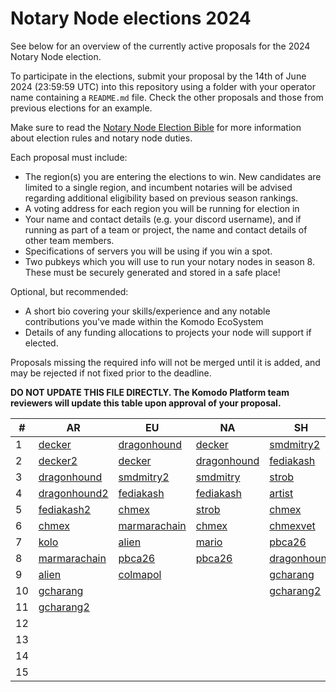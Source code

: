 # Notary Node elections 2024

See below for an overview of the currently active proposals for the 2024 Notary Node election.

To participate in the elections, submit your proposal by the 14th of June 2024 (23:59:59 UTC) into this repository using a folder with your operator name containing a `README.md` file. Check the other proposals and those from previous elections for an example.

Make sure to read the [Notary Node Election Bible](https://github.com/KomodoPlatform/dPoW/blob/dev/doc/bible.md) for more information about election rules and notary node duties.

Each proposal must include:
- The region(s) you are entering the elections to win. New candidates are limited to a single region, and incumbent notaries will be advised regarding additional eligibility based on previous season rankings.
- A voting address for each region you will be running for election in
- Your name and contact details (e.g. your discord username), and if running as part of a team or project, the name and contact details of other team members. 
- Specifications of servers you will be using if you win a spot.
- Two pubkeys which you will use to run your notary nodes in season 8. These must be securely generated and stored in a safe place!

Optional, but recommended:
- A short bio covering your skills/experience and any notable contributions you've made within the Komodo EcoSystem
- Details of any funding allocations to projects your node will support if elected.

Proposals missing the required info will not be merged until it is added, and may be rejected if not fixed prior to the deadline.

**DO NOT UPDATE THIS FILE DIRECTLY. The Komodo Platform team reviewers will update this table upon approval of your proposal.**

| #  | AR                                                                         |  EU                                                                        | NA                                                                        | SH                                                                        |
| -- | ---------------------------------------------------------------------------|----------------------------------------------------------------------------|---------------------------------------------------------------------------| --------------------------------------------------------------------------|
| 1  | [decker](decker/README.md "RKrbBiMcmNDaBkYpSja4MbaKzizay6LisW")            | [dragonhound](dragonhound/README.md "RTj2SYWR7AM5fGN1RHSatpnmHSwyNsvz1p")  | [decker](decker/README.md "RWLtG5n97g5dJFvn9zhxU7QBvTmJ2BqKyw")           | [smdmitry2](smdmitry/README.md "RSMDSHtX6f26fsi9dPY4WdCoF9zJygYLoE")      |
| 2  | [decker2](decker/README.md "RNNFGdQtFQUa4CEeEqxF524P9putjxtb7d")           | [decker](decker/README.md "RTNoubB1yEx6mG7eNzaZv6TQVUbowamKAv")            | [dragonhound](dragonhound/README.md "RKpigLeT5rgXy31yubpgWcJ91i1TZbZg5h") | [fediakash](fediakash/README.md "RT4YEVxV1ZibzjqeNP3dpW35vV3RXyXMAK")     |
| 3  | [dragonhound](dragonhound/README.md "RT3PBi6wBLvUySxtykehejsVTLKgCEwbzu")  | [smdmitry2](smdmitry/README.md "RSMDNNEUvCRii6ebwJJRt2D1zucW4Sf5M9")       | [smdmitry](smdmitry/README.md "RSMDNAqCKFZKyVAbr1Bm3qh3mcB13E6rzU")       | [strob](strob/README.md "RStrobSH68ke1eFmxNehVuJczTEpFX3C4f")             |
| 4  | [dragonhound2](dragonhound/README.md "RNFXanBgn2pYmiQo1eyJCQQEgDLFPhMKA7") | [fediakash](fediakash/README.md "RJvm1a6SoGfjS6WDobLTPJEjHrAFHv7md1")      | [fediakash](fediakash/README.md "RLr5mRgJhm5C55Cbf6BLHwkRNXvWGYDMjD")     | [artist](artist/README.md "RRQHGqgKivuwvWgeWAvTnGg5VJr1aWNRx5")           |
| 5  | [fediakash2](fediakash/README.md "RNXjviuNGLia5PAK7pesT8ENVdXtXqMGUH")     | [chmex](chmex/README.md "RTVKa9Dqa1bfzLDCSUo5zmfHFZBZyr3ftW")              | [strob](strob/README.md "RStrobNmEspEAgB8Jtt6ncK8tCWcGm77na")             | [chmex](chmex/README.md "RQxfyScivdSERChE2vYT9oFA7dWQzzPR4K")             |
| 6  | [chmex](chmex/README.md "RDLQrPQPDK3W3L6EdGGXstyNNYFT8fVLqH")              | [marmarachain](marmarachain/README.md "RYa7pC7dNLejeu5q2Kst7Mef1VBTEoqiMD")| [chmex](chmex/README.md "RMKfy7zjSvvKgC7tQReYrRSFfEFFGkZkFc")             | [chmexvet](chmex/README.md "RYJV8pCtv4wtsvwFhLm1tn7hW3KDv9gcjR")          |
| 7  | [kolo](kolo/README.md "RKCXF7EYaAJHmiyDKmubhQ88dYc7CbTZxx")                | [alien](alien/README.md "REgjTtTYS8PRBnAUBUDLYXZDLbf4L5EdzX")              | [mario](mario/README.md "RRtcwQxK3VodVxnEikFsq8VEMZHS4pNK1u")             | [pbca26](pbca26/README.md "RYKWAWuAcTgpP3TwgfXhjjedju2YXtmTYy")           |
| 8  | [marmarachain](marmarachain/README.md "RPZYurYawfnRLdsLqHzf79KJuNicTJVVfV")| [pbca26](pbca26/README.md "RFzsR6zF1QUixxJqz7fjpVgRpeVa4AhGSB")            | [pbca26](pbca26/README.md "REW3bSxqRxnezXLKoW1X8EfrzWgzxEMRgF")           | [dragonhound](dragonhound/README.md "RJMeGKJtG58zJyfRyRk5uzEqoQENdiBHhn") |
| 9  | [alien](alien/README.md "RAa3D9aEbseHuZYrQYpHQk3ATHQouh1x9N")              | [colmapol](colmapol/README.md "RRWV31MTaEnddDjSzonSLMXVSqEWkPBHX1")        |                                                                           | [gcharang](gcharang/README.md "RTWgfK47pbhyHWcqEMQUyEK6dtf7VpBYYB")       |
| 10 | [gcharang](gcharang/README.md "RUbzhiGcGNeY2Nffi3NfH4pfjcjmhRcAiv")        |                                                                            |                                                                           | [gcharang2](gcharang/README.md "RGcGUdBQnwXhicMFNRr6Cmdpv4t7z8YK9F")      |
| 11 | [gcharang2](gcharang/README.md "RGcGrmjSAxVYpE4ud3hBmGwDUMKnSofttf")       |                                                                            |                                                                           |                                                                           |
| 12 |                                                                            |                                                                            |                                                                           |                                                                           |
| 13 |                                                                            |                                                                            |                                                                           |                                                                           |
| 14 |                                                                            |                                                                            |                                                                           |                                                                           |
| 15 |                                                                            |                                                                            |                                                                           |                                                                           |
